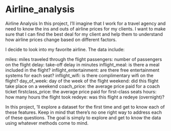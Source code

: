 # Airline_analysis
 
Airline Analysis
In this project, I’ll imagine that I work for a travel agency and need to know the ins and outs of airline prices for my clients. I want to make sure that I can find the best deal for my client and help them to understand how airline prices change based on different factors.

I decide to look into my favorite airline. The data include:

miles: miles traveled through the flight
passengers: number of passengers on the flight
delay: take-off delay in minutes
inflight_meal: is there a meal included in the flight?
inflight_entertainment: are there free entertainment systems for each seat?
inflight_wifi: is there complimentary wifi on the flight?
day_of_week: day of the week of the flight
weekend: did this flight take place on a weekend
coach_price: the average price paid for a coach ticket
firstclass_price: the average price paid for first-class seats
hours: how many hours the flight took
redeye: was this flight a redeye (overnight)?

In this project, 
’ll explore a dataset for the first time and get to know each of these features. Keep in mind that there’s no one right way to address each of these questions. The goal is simply to explore and get to know the data using whatever methods come to mind.
